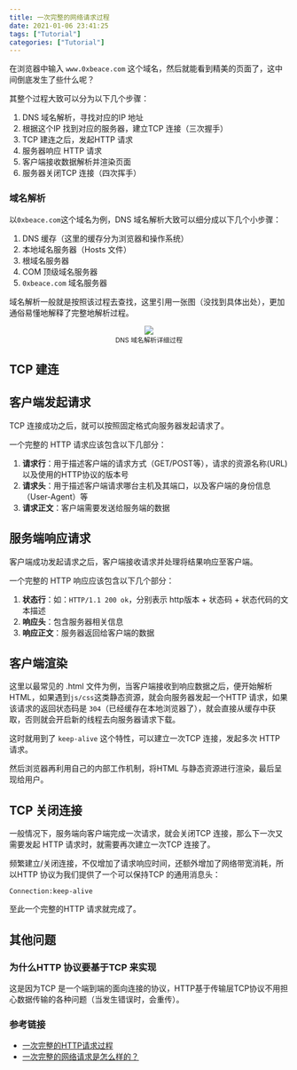 ```yaml
---
title: 一次完整的网络请求过程
date: 2021-01-06 23:41:25
tags: ["Tutorial"]
categories: ["Tutorial"]
---
```


在浏览器中输入 `www.0xbeace.com` 这个域名，然后就能看到精美的页面了，这中间倒底发生了些什么呢？

<!-- more -->

其整个过程大致可以分为以下几个步骤：
1. DNS 域名解析，寻找对应的IP 地址
2. 根据这个IP 找到对应的服务器，建立TCP 连接（三次握手）
3. TCP 建连之后，发起HTTP 请求
4. 服务器响应 HTTP 请求
5. 客户端接收数据解析并渲染页面
6. 服务器关闭TCP 连接（四次挥手）

### 域名解析
以`0xbeace.com`这个域名为例，DNS 域名解析大致可以细分成以下几个小步骤：
1. DNS 缓存（这里的缓存分为浏览器和操作系统）
2. 本地域名服务器（Hosts 文件）
3. 根域名服务器
4. COM 顶级域名服务器
5. `0xbeace.com` 域名服务器

域名解析一般就是按照该过程去查找，这里引用一张图（没找到具体出处），更加通俗易懂地解释了完整地解析过程。

<div align="center">
<img src="https://cdn.jsdelivr.net/gh/0xAiKang/CDN/blog/images/20210105110247.png" width=""><br>
<sup>DNS 域名解析详细过程</sup>
</div>

## TCP 建连

## 客户端发起请求
TCP 连接成功之后，就可以按照固定格式向服务器发起请求了。

一个完整的 HTTP 请求应该包含以下几部分：
1. **请求行**：用于描述客户端的请求方式（GET/POST等），请求的资源名称(URL)以及使用的HTTP协议的版本号
2. **请求头**：用于描述客户端请求哪台主机及其端口，以及客户端的身份信息（User-Agent）等
3. **请求正文**：客户端需要发送给服务端的数据

## 服务端响应请求
客户端成功发起请求之后，客户端接收请求并处理将结果响应至客户端。

一个完整的 HTTP 响应应该包含以下几个部分：
1. **状态行**：如：`HTTP/1.1 200 ok`，分别表示 http版本 + 状态码 + 状态代码的文本描述
2. **响应头**：包含服务器相关信息
3. **响应正文**：服务器返回给客户端的数据

## 客户端渲染
这里以最常见的 .html 文件为例，当客户端接收到响应数据之后，便开始解析 HTML，如果遇到`js/css`这类静态资源，就会向服务器发起一个HTTP 请求，如果该请求的返回状态码是 `304`（已经缓存在本地浏览器了），就会直接从缓存中获取，否则就会开启新的线程去向服务器请求下载。

这时就用到了 `keep-alive` 这个特性，可以建立一次TCP 连接，发起多次 HTTP 请求。

然后浏览器再利用自己的内部工作机制，将HTML 与静态资源进行渲染，最后呈现给用户。

## TCP 关闭连接
一般情况下，服务端向客户端完成一次请求，就会关闭TCP 连接，那么下一次又需要发起 HTTP 请求时，就需要再次建立一次TCP 连接了。

频繁建立/关闭连接，不仅增加了请求响应时间，还额外增加了网络带宽消耗，所以HTTP 协议为我们提供了一个可以保持TCP 的通用消息头：
```
Connection:keep-alive
```

至此一个完整的HTTP 请求就完成了。

## 其他问题

### 为什么HTTP 协议要基于TCP 来实现
这是因为TCP 是一个端到端的面向连接的协议，HTTP基于传输层TCP协议不用担心数据传输的各种问题（当发生错误时，会重传）。

### 参考链接
* [一次完整的HTTP请求过程](https://cloud.tencent.com/developer/article/1500463)
* [一次完整的网络请求是怎么样的？](https://www.jianshu.com/p/5c66dec332b3)